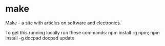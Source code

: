 make
====

Make - a site with articles on software and electronics.

To get this running locally run these commands:
npm install -g npm; npm install -g docpad
docpad update

